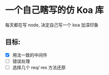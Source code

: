 # 一个自己瞎写的仿 Koa 库
每天都在写 node, 决定自己写一个 koa 加深印象

## 目标:
* [x] 用法一致的中间件
* [ ] 错误处理
* [ ] 选择几个 req/ res 方法还原
